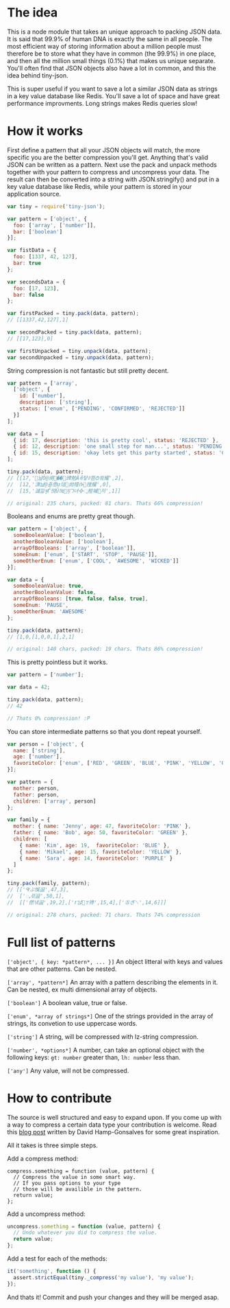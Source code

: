 # The idea
This is a node module that takes an unique approach to packing JSON data. It is said that 99.9% of human DNA is exactly the same in all people. The most efficient way of storing information about a million people must therefore be to store what they have in common (the 99.9%) in one place, and then all the million small things (0.1%) that makes us unique separate. You'll often find that JSON objects also have a lot in common, and this the idea behind tiny-json.

This is super useful if you want to save a lot a similar JSON data as strings in a key value database like Redis. You'll save a lot of space and have great performance improvments. Long strings makes Redis queries slow!

# How it works
First define a pattern that all your JSON objects will match, the more specific you are the better compression you'll get. Anything that's valid JSON can be written as a pattern. Next use the pack and unpack methods together with your pattern to compress and uncompress your data. The result can then be converted into a string with JSON.stringify() and put in a key value database like Redis, while your pattern is stored in your application source.

```javascript
var tiny = require('tiny-json');

var pattern = ['object', {
  foo: ['array', ['number']],
  bar: ['boolean']
}];

var fistData = {
  foo: [1337, 42, 127],
  bar: true
};

var secondsData = {
  foo: [17, 123],
  bar: false
};

var firstPacked = tiny.pack(data, pattern);
// [[1337,42,127],1]

var secondPacked = tiny.pack(data, pattern);
// [[17,123],0]

var firstUnpacked = tiny.unpack(data, pattern);
var secondUnpacked = tiny.unpack(data, pattern);
```

String compression is not fantastic but still pretty decent.

```javascript
var pattern = ['array',
  ['object', {
    id: ['number'],
    description: ['string'],
    status: ['enum', ['PENDING', 'CONFIRMED', 'REJECTED']]
  }]
];

var data = [
  { id: 17, description: 'this is pretty cool', status: 'REJECTED' },
  { id: 12, description: 'one small step for man...', status: 'PENDING' },
  { id: 15, description: 'okay lets get this party started', status: 'CONFIRMED' },
];

tiny.pack(data, pattern);
// [[17,'஀낦Ӧ@阌��⮁豍勉Ǎꀐ턓ꀆ찀Ტ씤耀',2],
//  [12,'㶃낦@츋悆ư琂㡀曀ᎅ㨒耀',0],
//  [15,'㶆낆ৠЃ悦Ű㎔๨ꠠᘄ녀᳀ু梐墄저',1]]

// original: 235 chars, packed: 81 chars. Thats 66% compression!

```

Booleans and enums are pretty great though.

```javascript
var pattern = ['object', {
  someBooleanValue: ['boolean'],
  anotherBooleanValue: ['boolean'],
  arrayOfBooleans: ['array', ['boolean']],
  someEnum: ['enum', ['START', 'STOP', 'PAUSE']],
  someOtherEnum: ['enum', ['COOL', 'AWESOME', 'WICKED']]
}];

var data = {
  someBooleanValue: true,
  anotherBooleanValue: false,
  arrayOfBooleans: [true, false, false, true],
  someEnum: 'PAUSE',
  someOtherEnum: 'AWESOME'
};

tiny.pack(data, pattern);
// [1,0,[1,0,0,1],2,1]

// original: 140 chars, packed: 19 chars. Thats 86% compression!
```

This is pretty pointless but it works.

```javascript
var pattern = ['number'];

var data = 42;

tiny.pack(data, pattern);
// 42

// Thats 0% compression! :P
```

You can store intermediate patterns so that you dont repeat yourself.

```javascript
var person = ['object', {
  name: ['string'],
  age: ['number'],
  favoriteColor: ['enum', ['RED', 'GREEN', 'BLUE', 'PINK', 'YELLOW', 'ORANGE', 'PURPLE']]
}];

var pattern = {
  mother: person,
  father: person,
  children: ['array', person]
};

var family = {
  mother: { name: 'Jenny', age: 47, favoriteColor: 'PINK' },
  father: { name: 'Bob', age: 50, favoriteColor: 'GREEN' },
  children: [
    { name: 'Kim', age: 19,  favoriteColor: 'BLUE' },
    { name: 'Mikael', age: 15, favoriteColor: 'YELLOW' },
    { name: 'Sara', age: 14, favoriteColor: 'PURPLE' }
  ]
};

tiny.pack(family, pattern);
// [['ᒅぶ悞䀀',47,3],
//  ['ႇ끆䀀',50,1],
//  [['㒄낶䀀',19,2],['Ⲅ냖ࡠꘃ搀',15,4],['㊄ぎ␀',14,6]]]

// original: 278 chars, packed: 71 chars. Thats 74% compression

```

# Full list of patterns
`['object', { key: *pattern*, ... }]` An object litteral with keys and values that are other patterns. Can be nested.


`['array', *pattern*]` An array with a pattern describing the elements in it. Can be nested, ex multi dimensional array of objects.

`['boolean']` A boolean value, true or false.

`['enum', *array of strings*]` One of the strings provided in the array of strings, its convetion to use uppercase words.

`['string']` A string, will be compressed with lz-string compression.

`['number', *options*]` A number, can take an optional object with the following keys: `gt: number` greater than, `lh: number` less than.

`['any']`
Any value, will not be compressed.

# How to contribute
The source is well structured and easy to expand upon. If you come up with a way to compress a certain data type your contribution is welcome. Read this [blog post](http://www.davidhampgonsalves.com/Compress-JSON.js/) written by David Hamp-Gonsalves for some great inspiration.

All it takes is three simple steps.

Add a compress method:
```javscript
compress.something = function (value, pattern) {
  // Compress the value in some smart way.
  // If you pass options to your type
  // those will be availible in the pattern.
  return value;
};
```

Add a uncompress method:
```javascript
uncompress.something = function (value, pattern) {
  // Undo whatever you did to compress the value.
  return value;
};
```

Add a test for each of the methods:
```javascript
it('something', function () {
  assert.strictEqual(tiny._compress('my value'), 'my value');
});
```

And thats it! Commit and push your changes and they will be merged asap.
